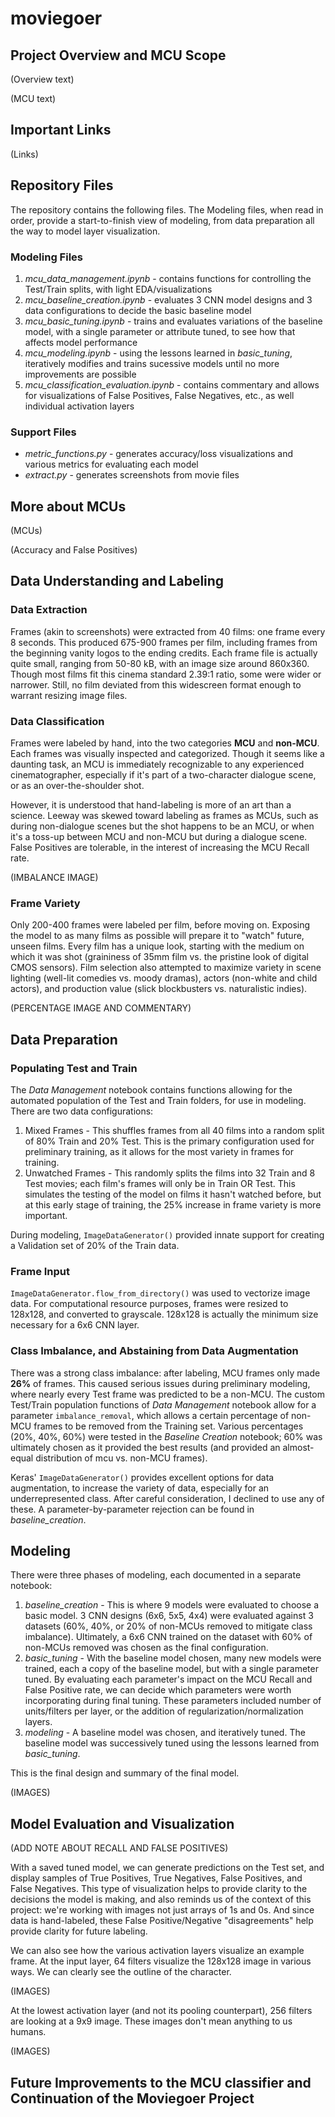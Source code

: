 # moviegoer

## Project Overview and MCU Scope
(Overview text)

(MCU text)

## Important Links
(Links)


## Repository Files
The repository contains the following files. The Modeling files, when read in order, provide a start-to-finish view of modeling, from data preparation all the way to model layer visualization.

### Modeling Files
1. *mcu_data_management.ipynb* - contains functions for controlling the Test/Train splits, with light EDA/visualizations
2. *mcu_baseline_creation.ipynb* - evaluates 3 CNN model designs and 3 data configurations to decide the basic baseline model
3. *mcu_basic_tuning.ipynb* - trains and evaluates variations of the baseline model, with a single parameter or attribute tuned, to see how that affects model performance
4. *mcu_modeling.ipynb* - using the lessons learned in *basic_tuning*, iteratively modifies and trains sucessive models until no more improvements are possible
5. *mcu_classification_evaluation.ipynb* - contains commentary and allows for visualizations of False Positives, False Negatives, etc., as well individual activation layers

### Support Files
- *metric_functions.py* - generates accuracy/loss visualizations and various metrics for evaluating each model
- *extract.py* - generates screenshots from movie files

## More about MCUs
(MCUs)

(Accuracy and False Positives)


## Data Understanding and Labeling
### Data Extraction
Frames (akin to screenshots) were extracted from 40 films: one frame every 8 seconds. This produced 675-900 frames per film, including frames from the beginning vanity logos to the ending credits. Each frame file is actually quite small, ranging from 50-80 kB, with an image size around 860x360. Though most films fit this cinema standard 2.39:1 ratio, some were wider or narrower. Still, no film deviated from this widescreen format enough to warrant resizing image files.

### Data Classification
Frames were labeled by hand, into the two categories **MCU** and **non-MCU**. Each frames was visually inspected and categorized. Though it seems like a daunting task, an MCU is immediately recognizable to any experienced cinematographer, especially if it's part of a two-character dialogue scene, or as an over-the-shoulder shot.

However, it is understood that hand-labeling is more of an art than a science. Leeway was skewed toward labeling as frames as MCUs, such as during non-dialogue scenes but the shot happens to be an MCU, or when it's a toss-up between MCU and non-MCU but during a dialogue scene. False Positives are tolerable, in the interest of increasing the MCU Recall rate.

(IMBALANCE IMAGE)

### Frame Variety
Only 200-400 frames were labeled per film, before moving on. Exposing the model to as many films as possible will prepare it to "watch" future, unseen films. Every film has a unique look, starting with the medium on which it was shot (graininess of 35mm film vs. the pristine look of digital CMOS sensors). Film selection also attempted to maximize variety in scene lighting (well-lit comedies vs. moody dramas), actors (non-white and child actors), and production value (slick blockbusters vs. naturalistic indies).

(PERCENTAGE IMAGE AND COMMENTARY)

## Data Preparation
### Populating Test and Train
The *Data Management* notebook contains functions allowing for the automated population of the Test and Train folders, for use in modeling. There are two data configurations:
1. Mixed Frames - This shuffles frames from all 40 films into a random split of 80% Train and 20% Test. This is the primary configuration used for preliminary training, as it allows for the most variety in frames for training. 
2. Unwatched Frames - This randomly splits the films into 32 Train and 8 Test movies; each film's frames will only be in Train OR Test. This simulates the testing of the model on films it hasn't watched before, but at this early stage of training, the 25% increase in frame variety is more important.

During modeling, `ImageDataGenerator()` provided innate support for creating a Validation set of 20% of the Train data.

### Frame Input
`ImageDataGenerator.flow_from_directory()` was used to vectorize image data. For computational resource purposes, frames were resized to 128x128, and converted to grayscale. 128x128 is actually the minimum size necessary for a 6x6 CNN layer.

### Class Imbalance, and Abstaining from Data Augmentation
There was a strong class imbalance: after labeling, MCU frames only made **26%** of frames. This caused serious issues during preliminary modeling, where nearly every Test frame was predicted to be a non-MCU. The custom Test/Train population functions of *Data Management* notebook allow for a parameter `imbalance_removal`, which allows a certain percentage of non-MCU frames to be removed from the Training set. Various percentages (20%, 40%, 60%) were tested in the *Baseline Creation* notebook; 60% was ultimately chosen as it provided the best results (and provided an almost-equal distribution of mcu vs. non-MCU frames).

Keras' `ImageDataGenerator()` provides excellent options for data augmentation, to increase the variety of data, especially for an underrepresented class. After careful consideration, I declined to use any of these. A parameter-by-parameter rejection can be found in *baseline_creation*.

## Modeling
There were three phases of modeling, each documented in a separate notebook:
1. *baseline_creation* - This is where 9 models were evaluated to choose a basic model. 3 CNN designs (6x6, 5x5, 4x4) were evaluated against 3 datasets (60%, 40%, or 20% of non-MCUs removed to mitigate class imbalance). Ultimately, a 6x6 CNN trained on the dataset with 60% of non-MCUs removed was chosen as the final configuration.
2. *basic_tuning* - With the baseline model chosen, many new models were trained, each a copy of the baseline model, but with a single parameter tuned. By evaluating each parameter's impact on the MCU Recall and False Positive rate, we can decide which parameters were worth incorporating during final tuning. These parameters included number of units/filters per layer, or the addition of regularization/normalization layers.
3. *modeling* - A baseline model was chosen, and iteratively tuned. The baseline model was successively tuned using the lessons learned from *basic_tuning*.

This is the final design and summary of the final model.

(IMAGES)

## Model Evaluation and Visualization
(ADD NOTE ABOUT RECALL AND FALSE POSITIVES)

With a saved tuned model, we can generate predictions on the Test set, and display samples of True Positives, True Negatives, False Positives, and False Negatives. This type of visualization helps to provide clarity to the decisions the model is making, and also reminds us of the context of this project: we're working with images not just arrays of 1s and 0s. And since data is hand-labeled, these False Positive/Negative "disagreements" help provide clarity for future labeling. 

We can also see how the various activation layers visualize an example frame. At the input layer, 64 filters visualize the 128x128 image in various ways. We can clearly see the outline of the character.

(IMAGES)

At the lowest activation layer (and not its pooling counterpart), 256 filters are looking at a 9x9 image. These images don't mean anything to us humans.

(IMAGES)

## Future Improvements to the MCU classifier and Continuation of the Moviegoer Project
